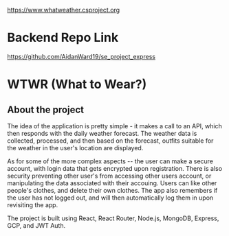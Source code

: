https://www.whatweather.csproject.org

# Backend Repo Link

https://github.com/AidanWard19/se_project_express

# WTWR (What to Wear?)

## About the project

The idea of the application is pretty simple - it makes a call to an API, which then responds with the daily weather forecast. The weather data is collected, processed, and then based on the forecast, outfits suitable for the weather in the user's location are displayed.

As for some of the more complex aspects -- the user can make a secure account, with login data that gets encrypted upon registration. There is also security preventing other user's from accessing other users account, or manipulating the data associated with their accouing. Users can like other people's clothes, and delete their own clothes. The app also remembers if the user has not logged out, and will then automatically log them in upon revisiting the app.

The project is built using React, React Router, Node.js, MongoDB, Express, GCP, and JWT Auth.
